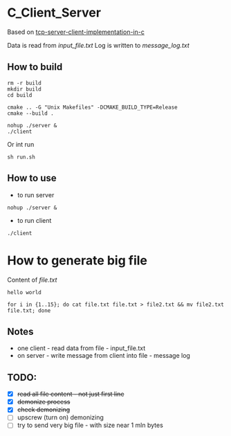 # C_Client_Server

Based on [tcp-server-client-implementation-in-c](https://www.geeksforgeeks.org/tcp-server-client-implementation-in-c/)  

Data is read from *input_file.txt*
Log is written to *message_log.txt*

## How to build

```shell script
rm -r build
mkdir build
cd build

cmake .. -G "Unix Makefiles" -DCMAKE_BUILD_TYPE=Release
cmake --build .

nohup ./server &
./client
```

Or int run
```shell script
sh run.sh
```

## How to use 

- to run server
```shell script
nohup ./server &
```

- to run client
```shell script
./client
```

# How to generate big file
Content of *file.txt*
```shell script
hello world
```
```shell script
for i in {1..15}; do cat file.txt file.txt > file2.txt && mv file2.txt file.txt; done
```


## Notes
- one client - read data from file - input_file.txt
- on server - write message from client into file - message log

## TODO:
- [x] ~~read all file content - not just first line~~
- [x] ~~demonize process~~
- [x] ~~check demonizing~~
- [ ] upscrew (turn on) demonizing 
- [ ] try to send very big file - with size near 1 mln bytes